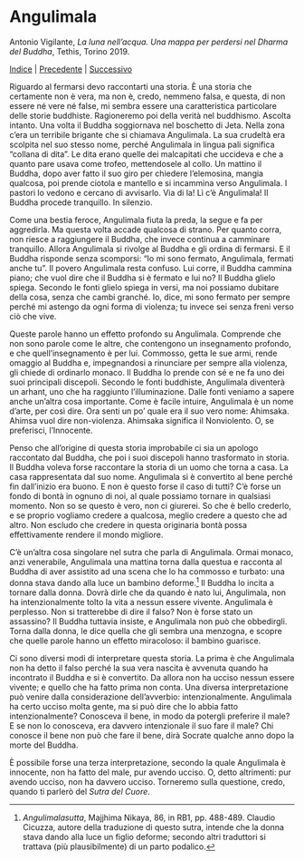 # Angulimala

Antonio Vigilante, _La luna nell’acqua. Una mappa per perdersi nel Dharma del Buddha_, Tethis, Torino 2019.

[Indice](index.md) | [Precedente]() | [Successivo]()

Riguardo al fermarsi devo raccontarti una storia. È una storia che certamente non è vera, ma non è, credo, nemmeno falsa, e questa, di non essere né vere né false, mi sembra essere una caratteristica particolare delle storie buddhiste. Ragioneremo poi della verità nel buddhismo. Ascolta intanto. Una volta il Buddha soggiornava nel boschetto di Jeta. Nella zona c’era un terribile brigante che si chiamava Angulimala. La sua crudeltà era scolpita nel suo stesso nome, perché Angulimala in lingua pali significa “collana di dita”. Le dita erano quelle dei malcapitati che uccideva e che a quanto pare usava come trofeo, mettendosele al collo. 
Un mattino il Buddha, dopo aver fatto il suo giro per chiedere l’elemosina, mangia qualcosa, poi prende ciotola e mantello e si incammina verso Angulimala. I pastori lo vedono e cercano di avvisarlo. Via di la! Lì c’è Angulimala! Il Buddha procede tranquillo. In silenzio.

Come una bestia feroce, Angulimala fiuta la preda, la segue e fa per aggredirla. Ma questa volta accade qualcosa di strano. Per quanto corra, non riesce a raggiungere il Buddha, che invece continua a camminare tranquillo. Allora Angulimala si rivolge al Buddha e gli ordina di fermarsi. E il Buddha risponde senza scomporsi: “Io mi sono fermato, Angulimala, fermati anche tu”. Il povero Angulimala resta confuso. Lui corre, il Buddha cammina piano; che vuol dire che il Buddha si è fermato e lui no? Il Buddha glielo spiega. Secondo le fonti glielo spiega in versi, ma noi possiamo dubitare della cosa, senza che cambi granché. Io, dice, mi sono fermato per sempre perché mi astengo da ogni forma di violenza; tu invece sei senza freni verso ciò che vive. 

Queste parole hanno un effetto profondo su Angulimala. Comprende che non sono parole come le altre, che contengono un insegnamento profondo, e che quell’insegnamento è per lui. Commosso, getta le sue armi, rende omaggio al Buddha e, impegnandosi a rinunciare per sempre alla violenza, gli chiede di ordinarlo monaco. Il Buddha lo prende con sé e ne fa uno dei suoi principali discepoli. Secondo le fonti buddhiste, Angulimala diventerà un arhant, uno che ha raggiunto l’illuminazione.
Dalle fonti veniamo a sapere anche un’altra cosa importante. Come è facile intuire, Angulimala è un nome d’arte, per così dire. Ora senti un po’ quale era il suo vero nome: Ahimsaka. Ahimsa vuol dire non-violenza. Ahimsaka significa il Nonviolento. O, se preferisci, l’Innocente.

Penso che all’origine di questa storia improbabile ci sia un apologo raccontato dal Buddha, che poi i suoi discepoli hanno trasformato in storia. Il Buddha voleva forse raccontare la storia di un uomo che torna a casa. La casa rappresentata dal suo nome. Angulimala si è convertito al bene perché fin dall’inizio era buono. E non è questo forse il caso di tutti? C’è forse un fondo di bontà in ognuno di noi, al quale possiamo tornare in qualsiasi momento. Non so se questo è vero, non ci giurerei. So che è bello crederlo, e se proprio vogliamo credere a qualcosa, meglio credere a questo che ad altro. Non escludo che credere in questa originaria bontà possa effettivamente rendere il mondo migliore.

C’è un’altra cosa singolare nel sutra che parla di Angulimala. Ormai monaco, anzi venerabile, Angulimala una mattina torna dalla questua e racconta al Buddha di aver assistito ad una scena che lo ha commosso e turbato: una donna stava dando alla luce un bambino deforme.[^18] Il Buddha lo incita a tornare dalla donna. Dovrà dirle che da quando è nato lui, Angulimala, non ha intenzionalmente tolto la vita a nessun essere vivente. Angulimala è perplesso. Non si tratterebbe di dire il falso? Non è forse stato un assassino? Il Buddha tuttavia insiste, e Angulimala non può che obbedirgli. Torna dalla donna, le dice quella che gli sembra una menzogna, e scopre che quelle parole hanno un effetto miracoloso: il bambino guarisce.

Ci sono diversi modi di interpretare questa storia. La prima è che Angulimala non ha detto il falso perché la sua vera nascita è avvenuta quando ha incontrato il Buddha e si è convertito. Da allora non ha ucciso nessun essere vivente; e quello che ha fatto prima non conta. Una diversa interpretazione può venire dalla considerazione dell’avverbio: intenzionalmente. Angulimala ha certo ucciso molta gente, ma si può dire che lo abbia fatto intenzionalmente? Conosceva il bene, in modo da potergli preferire il male? E se non lo conosceva, era davvero intenzionale il suo fare il male? Chi conosce il bene non può che fare il bene, dirà Socrate qualche anno dopo la morte del Buddha.

È possibile forse una terza interpretazione, secondo la quale Angulimala è innocente, non ha fatto del male, pur avendo ucciso. O, detto altrimenti: pur avendo ucciso, non ha davvero ucciso. Torneremo sulla questione, credo, quando ti parlerò del _Sutra del Cuore_.

[^18]:  _Angulimalasutta_, Majjhima Nikaya, 86, in RB1, pp. 488-489. Claudio Cicuzza, autore della traduzione di questo sutra, intende che la donna stava dando alla luce un figlio deforme; secondo altri traduttori si trattava (più plausibilmente) di un parto podalico.
